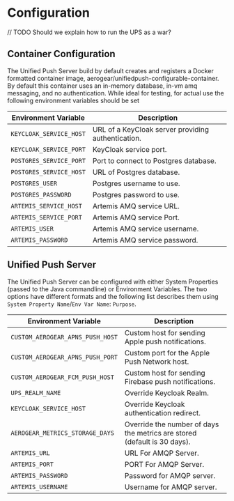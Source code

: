 # Configuration

// TODO Should we explain how to run the UPS as a war?

## Container Configuration

The Unified Push Server build by default creates and registers a Docker formatted container image, 
aerogear/unifiedpush-configurable-container.  By default this container uses an in-memory database, 
in-vm amq messaging, and no authentication.  While ideal for testing, for actual use the following 
environment variables should be set

| **Environment Variable** | **Description**                                    |
|--------------------------|----------------------------------------------------|
| `KEYCLOAK_SERVICE_HOST`  | URL of a KeyCloak server providing authentication. |
| `KEYCLOAK_SERVICE_PORT`  | KeyCloak service port.                             |
| `POSTGRES_SERVICE_PORT`  | Port to connect to Postgres database.              |
| `POSTGRES_SERVICE_HOST`  | URL of Postgres database.                          |
| `POSTGRES_USER`          | Postgres username to use.                          |
| `POSTGRES_PASSWORD`      | Postgres password to use.                          |
| `ARTEMIS_SERVICE_HOST`   | Artemis AMQ service URL.                           |
| `ARTEMIS_SERVICE_PORT`   | Artemis AMQ service Port.                          |
| `ARTEMIS_USER`           | Artemis AMQ service username.                      |
| `ARTEMIS_PASSWORD`       | Artemis AMQ service password.                      |


##  Unified Push Server

The Unified Push Server can be configured with either System Properties (passed to the Java commandline) 
or Environment Variables. The two options have different formats and the following list describes them 
using `System Property Name`/`Env Var Name`: `Purpose`.

| **Environment Variable**         | **Description**                                                                      |
|----------------------------------|--------------------------------------------------------------------------------------|
| `CUSTOM_AEROGEAR_APNS_PUSH_HOST` | Custom host for sending Apple push notifications.                                    |
| `CUSTOM_AEROGEAR_APNS_PUSH_PORT` | Custom port for the Apple Push Network host.                                         |
| `CUSTOM_AEROGEAR_FCM_PUSH_HOST`  | Custom host for sending Firebase push notifications.                                 |
| `UPS_REALM_NAME`                 | Override Keycloak Realm.                                                             |
| `KEYCLOAK_SERVICE_HOST`          | Override Keycloak authentication redirect.                                           |
| `AEROGEAR_METRICS_STORAGE_DAYS`  | Override the number of days the metrics are stored (default is 30 days).             |
| `ARTEMIS_URL`                    | URL For AMQP Server.                                                                 |
| `ARTEMIS_PORT`                   | PORT For AMQP Server.                                                                |
| `ARTEMIS_PASSWORD`               | Password for AMQP server.                                                            |
| `ARTEMIS_USERNAME`               | Username for AMQP server.                                                            |
